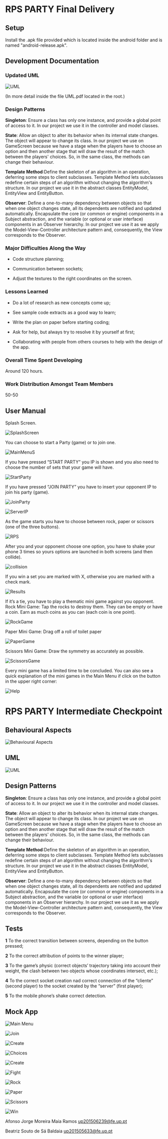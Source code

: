 # RPS PARTY Final Delivery

## Setup
Install the .apk file provided which is located inside the android folder and is named "android-release.apk".

## Development Documentation
### Updated UML

![UML](https://github.com/AJRamos308/LPOO1617_T3G12_RPSParty/blob/master/Delivery%20Images/NewUML.PNG)

(In more detail inside the file UML.pdf located in the root.)

### Design Patterns
**Singleton**: Ensure a class has only one instance, and provide a global point of access to it. In our project we use it in the controller and model classes.

**State**: Allow an object to alter its behavior when its internal state changes. The object will appear to change its class. In our project we use on GameScreen because we have a stage when the players have to choose an option and then another stage that will draw the result of the match between the players' choices. So, in the same class, the methods can change their behaviour.

**Template Method**:Define the skeleton of an algorithm in an operation, deferring some steps to client subclasses. Template Method lets subclasses redefine certain steps of an algorithm without changing the algorithm's structure. In our project we use it in the abstract classes EntityModel, EntityView and EntityButton.

**Observer**: Define a one-to-many dependency between objects so that when one object changes state, all its dependents are notified and updated automatically. Encapsulate the core (or common or engine) components in a Subject abstraction, and the variable (or optional or user interface) components in an Observer hierarchy. In our project we use it as we apply the Model-View-Controller architecture pattern and, consequently, the View corresponds to the Observer.

### Major Difficulties Along the Way
* Code structure planning;

* Communication between sockets;

* Adjust the textures to the right coordinates on the screen.

### Lessons Learned
* Do a lot of research  as new concepts come up;

* See sample code extracts as a good way to learn;

* Write the plan on paper before starting coding;

* Ask for help, but always try to resolve it by yourself at first;

* Collaborating with people from others courses to help with the design of the app.


### Overall Time Spent Developing
Around 120 hours.

### Work Distribution Amongst Team Members
50-50

## User Manual
Splash Screen.

![SplashScreen](https://github.com/AJRamos308/LPOO1617_T3G12_RPSParty/blob/master/Delivery%20Images/SplashScreen.png)

You can choose to start a Party (game) or to join one.

![MainMenuS](https://github.com/AJRamos308/LPOO1617_T3G12_RPSParty/blob/master/Delivery%20Images/MainMenuS.png)

If you have pressed “START PARTY” you IP is shown and you also need to choose the number of sets that your game will have.

![StartParty](https://github.com/AJRamos308/LPOO1617_T3G12_RPSParty/blob/master/Delivery%20Images/StartParty.png)

If you have pressed “JOIN PARTY” you have to insert your opponent IP to join his party (game).

![JoinParty](https://github.com/AJRamos308/LPOO1617_T3G12_RPSParty/blob/master/Delivery%20Images/JoinParty.png)


![ServerIP](https://github.com/AJRamos308/LPOO1617_T3G12_RPSParty/blob/master/Delivery%20Images/ServerIP.png)

As the game starts you have to choose between rock, paper or scissors (one of the three buttons).

![RPS](https://github.com/AJRamos308/LPOO1617_T3G12_RPSParty/blob/master/Delivery%20Images/RPS.png)

After you and your opponent choose one option, you have to shake your phone 3 times so yours options are launched in both screens (and then collide).

![collision](https://github.com/AJRamos308/LPOO1617_T3G12_RPSParty/blob/master/Delivery%20Images/collision.png)

If you win a set you are marked with X, otherwise you are marked with a check mark.

![Results](https://github.com/AJRamos308/LPOO1617_T3G12_RPSParty/blob/master/Delivery%20Images/Results.png)

If it’s a tie, you have to play a thematic mini game against you opponent.
Rock Mini Game:
Tap the rocks to destroy them. They can be empty or have a coin. Earn as much coins as you can (each coin is one point).

![RockGame](https://github.com/AJRamos308/LPOO1617_T3G12_RPSParty/blob/master/Delivery%20Images/RockGame.png)

Paper Mini Game:
Drag off a roll of toilet paper

![PaperGame](https://github.com/AJRamos308/LPOO1617_T3G12_RPSParty/blob/master/Delivery%20Images/PaperGame.png)

Scissors Mini Game: Draw the symmetry as accurately as possible.

![ScissorsGame](https://github.com/AJRamos308/LPOO1617_T3G12_RPSParty/blob/master/Delivery%20Images/ScissorsGame.png)

Every mini game has a limited time to be concluded. You can also see a quick explanation of the mini games in the Main Menu if click on the button in the upper right corner:

![Help](https://github.com/AJRamos308/LPOO1617_T3G12_RPSParty/blob/master/Delivery%20Images/Help.png)




# RPS PARTY Intermediate Checkpoint
## Behavioural Aspects
![Behavioural Aspects](https://github.com/AJRamos308/LPOO1617_T3G12_RPSParty/blob/master/Delivery%20Images/StateMachine.PNG)
## UML
![UML](https://github.com/AJRamos308/LPOO1617_T3G12_RPSParty/blob/master/Delivery%20Images/UML.PNG)
## Design Patterns
**Singleton**: Ensure a class has only one instance, and provide a global point of access to it. In our project we use it in the controller and model classes.

**State**: Allow an object to alter its behavior when its internal state changes. The object will appear to change its class. In our project we use on GameScreen because we have a stage when the players have to choose an option and then another stage that will draw the result of the match between the players' choices. So, in the same class, the methods can change their behaviour.

**Template Method**:Define the skeleton of an algorithm in an operation, deferring some steps to client subclasses. Template Method lets subclasses redefine certain steps of an algorithm without changing the algorithm's structure. In our project we use it in the abstract classes EntityModel, EntityView and EntityButton.

**Observer**: Define a one-to-many dependency between objects so that when one object changes state, all its dependents are notified and updated automatically. Encapsulate the core (or common or engine) components in a Subject abstraction, and the variable (or optional or user interface) components in an Observer hierarchy. In our project we use it as we apply the Model-View-Controller architecture pattern and, consequently, the View corresponds to the Observer.

## Tests
**1** To the correct transition between screens, depending on the button pressed;

**2** To the correct attribution of points to the winner player;

**3** To the game’s physic (correct objects’ trajectory taking into account their weight, the clash between two objects whose coordinates intersect, etc.);

**4** To the correct socket creation nad correct connection of the “cliente” (second player) to the socket created by the “server” (first player);

**5** To the mobile phone’s shake correct detection.

## Mock App
![Main Menu](https://github.com/AJRamos308/LPOO1617_T3G12_RPSParty/blob/master/Delivery%20Images/MainMenu.png)

![Join](https://github.com/AJRamos308/LPOO1617_T3G12_RPSParty/blob/master/Delivery%20Images/JoinRoom.png)

![Create](https://github.com/AJRamos308/LPOO1617_T3G12_RPSParty/blob/master/Delivery%20Images/CreateRoom.png)

![Choices](https://github.com/AJRamos308/LPOO1617_T3G12_RPSParty/blob/master/Delivery%20Images/RockPaperScissors.png)

![Create](https://github.com/AJRamos308/LPOO1617_T3G12_RPSParty/blob/master/Delivery%20Images/CreateRoom.png)

![Fight](https://github.com/AJRamos308/LPOO1617_T3G12_RPSParty/blob/master/Delivery%20Images/FightingScene.png)

![Rock](https://github.com/AJRamos308/LPOO1617_T3G12_RPSParty/blob/master/Delivery%20Images/CastleCrusher.png)

![Paper](https://github.com/AJRamos308/LPOO1617_T3G12_RPSParty/blob/master/Delivery%20Images/PaperTie.png)

![Scissors](https://github.com/AJRamos308/LPOO1617_T3G12_RPSParty/blob/master/Delivery%20Images/Symmetry.png)

![Win](https://github.com/AJRamos308/LPOO1617_T3G12_RPSParty/blob/master/Delivery%20Images/WinningLosingScreen.png)

Afonso Jorge Moreira Maia Ramos     up201506239@fe.up.pt

Beatriz Souto de Sá Baldaia         up201505633@fe.up.pt
